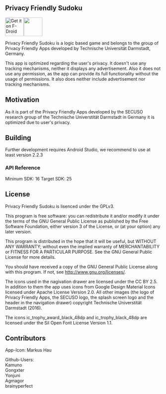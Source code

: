 ## Privacy Friendly Sudoku

[<img src="https://f-droid.org/badge/get-it-on.png" alt="Get it on F-Droid" height="60">](https://f-droid.org/repository/browse/?fdfilter=sudoku&fdid=org.secuso.privacyfriendlysudoku)<a href="https://play.google.com/store/apps/details?id=org.secuso.privacyfriendlysudoku"><img src="https://play.google.com/intl/en_us/badges/images/generic/en_badge_web_generic.png" height="60"></a>

Privacy Friendly Sudoku is a logic based game and belongs to the group of Privacy Friendly Apps developed by Technische Universität Darmstadt, Germany.

This app is optimized regarding the user's privacy. It doesn't use any tracking mechanisms, neither it displays any advertisement.
Also it does not use any permission, as the app can provide its full functionality without the usage of permissions. 
It also does neither include advertisement nor tracking mechanisms.

## Motivation 

As it is part of the Privacy Friendly Apps developed by the SECUSO research group of the Technische 
Universtität Darmstadt in Germany it is optimized due to user's privacy.

## Building

Further development requires Android Studio, we recommend to use at least version 2.2.3

### API Reference

Mininum SDK: 16
Target SDK: 25 

## License

Privacy Friendly Sudoku is lisenced under the GPLv3.

This program is free software: you can redistribute it and/or modify it under the terms of the GNU General Public License as published by the Free Software Foundation, either version 3 of the License, or (at your option) any later version.

This program is distributed in the hope that it will be useful, but WITHOUT ANY WARRANTY; without even the implied warranty of MERCHANTABILITY or FITNESS FOR A PARTICULAR PURPOSE. See the GNU General Public License for more details.

You should have received a copy of the GNU General Public License along with this program. If not, see http://www.gnu.org/licenses/.

The icons used in the nagivation drawer are licensed under the CC BY 2.5. In addition to them the app uses icons from Google Design Material Icons licensed under Apache License Version 2.0. All other images (the logo of Privacy Friendly Apps, the SECUSO logo, the splash screen logo and the header in the navigation drawer) copyright Technische Universtität Darmstadt (2016).

The icons ic_trophy_award_black_48dp and ic_trophy_black_48dp are licensed under the Sil Open Font License Version 1.1.

## Contributors

App-Icon:
Markus Hau

Github-Users: <br />
Kamuno <br />
Gongxter <br />
Yonjuni <br />
Agmagor <br />
brainyperfect <br />




